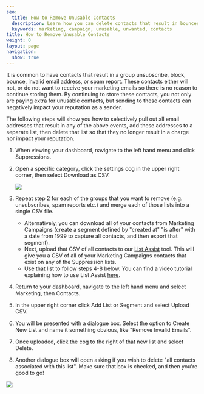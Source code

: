 ```yaml
---
seo:
  title: How to Remove Unusable Contacts
  description: Learn how you can delete contacts that result in bounces or spam reports.
  keywords: marketing, campaign, unusable, unwanted, contacts
title: How to Remove Unusable Contacts
weight: 0
layout: page
navigation:
  show: true
---
```


It is common to have contacts that result in a group unsubscribe, block, bounce, invalid email address, or spam report. These contacts either will not, or do not want to receive your marketing emails so there is no reason to continue storing them. By continuing to store these contacts, you not only are paying extra for unusable contacts, but sending to these contacts can negatively impact your reputation as a sender.

The following steps will show you how to selectively pull out all email addresses that result in any of the above events, add these addresses to a separate list, then delete that list so that they no longer result in a charge nor impact your reputation.

1. When viewing your dashboard, navigate to the left hand menu and click Suppressions.

2. Open a specific category, click the settings cog in the upper right corner, then select Download as CSV.

    ![]({{root_url}}/images/remove_unusable_contacts_1.png)

3. Repeat step 2 for each of the groups that you want to remove (e.g. unsubscribes, spam reports etc.) and merge each of those lists into a single CSV file.

    * Alternatively, you can download all of your contacts from Marketing Campaigns (create a segment defined by "created at" "is after" with a date from 1999 to capture all contacts, and then export that segment).
    * Next, upload that CSV of all contacts to our [List Assist](https://sendgrid.com/docs/Utilities/list_assist.html) tool. This will give you a CSV of all of your Marketing Campaigns contacts that exist on any of the Suppression lists.
    * Use that list to follow steps 4-8 below. You can find a video tutorial explaining how to use List Assist [here](https://www.youtube.com/watch?v=FiyDgCl78dk).

4. Return to your dashboard, navigate to the left hand menu and select Marketing, then Contacts.

5. In the upper right corner click Add List or Segment and select Upload CSV.

6. You will be presented with a dialogue box. Select the option to Create New List and name it something obvious, like "Remove Invalid Emails".

7. Once uploaded, click the cog to the right of that new list and select Delete.

8. Another dialogue box will open asking if you wish to delete "all contacts associated with this list". Make sure that box is checked, and then you're good to go!

![]({{root_url}}/images/remove_unusable_contacts_2.png)
